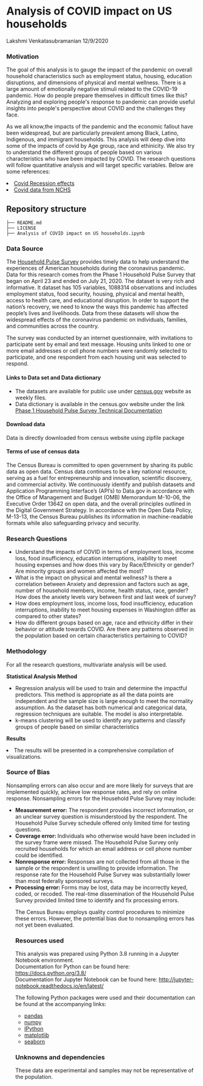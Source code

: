 
<h1>Analysis of COVID impact on US households</h1>

Lakshmi Venkatasubramanian 
12/9/2020

<h3> Motivation </h3> 

<p>The goal of this analysis is to gauge the impact of the pandemic on overall household characteristics such as employment status, housing, education disruptions, and dimensions of physical and mental wellness. There is a large amount of emotionally negative stimuli related to the COVID-19 pandemic. How do people prepare themselves in difficult times like this? Analyzing and exploring people's response to pandemic can provide useful insights into people's perspective about COVID and the challenges they face.</p>

<p>As we all know,the impacts of the pandemic and the economic fallout have been widespread, but are particularly prevalent among Black, Latino, Indigenous, and immigrant households. This analysis will  deep dive into some of the impacts of covid by Age group, race and ethinicity. We also try to understand the different groups of people based on various characteristics who have been impacted by COVID. The research questions will follow quantitative analysis and will target specific variables. Below are some references: </p>
<li><a href='https://www.cbpp.org/research/poverty-and-inequality/tracking-the-covid-19-recessions-effects-on-food-housing-and'>Covid Recession effects</a></li>
<li><a href='https://www.cdc.gov/nchs/covid19/pulse/mental-health.htm'>Covid data from NCHS</a></li>


## Repository structure
```
├── README.md
├── LICENSE
├── Analysis of COVID impact on US households.ipynb
```

<h3>Data Source</h3>
<p>The <a href='https://www2.census.gov/programs-surveys/demo/technical-documentation/hhp/2020_HPS_Background.pdf'>Household Pulse Survey</a> provides timely data to help understand the experiences of American households during the coronavirus pandemic. Data for this research comes from the Phase 1 Household Pulse Survey that began on April 23 and ended on July 21, 2020. The dataset is very rich and informative. It dataset has 105 variables, 1088314 observations and includes employment status, food security, housing, physical and mental health, access to health care, and educational disruption. In order to support the nation’s recovery, we need to know the ways this pandemic has affected people’s lives and livelihoods. Data from these datasets will show the widespread effects of the coronavirus pandemic on individuals, families, and communities across the country. </p>

<p>The survey was conducted by an internet questionnaire, with invitations to participate sent by email and text message. Housing units linked to one or more email addresses or cell phone numbers were randomly selected to participate, and one respondent from each housing unit was selected to respond.</p>

<h4> Links to Data set and Data dictionary</h4>
<ul><li>The datasets are available for public use under <a href='https://www.census.gov/programs-surveys/household-pulse-survey/datasets.html'>census.gov</a> website as weekly files.</li>
<li>Data dictionary is available in the census.gov website under the link <a href='https://www.census.gov/programs-surveys/household-pulse-survey/technical-documentation.html#phase1'>Phase 1 Household Pulse Survey Technical Documentation</a></li></ul>

<h4>Download data</h4>
<p>Data is directly downloaded from census website using zipfile package<p>
  

<h4>Terms of use of census data </h4>
<p>The Census Bureau is committed to open government by sharing its public data as open data. Census data continues to be a key national resource, serving as a fuel for entrepreneurship and innovation, scientific discovery, and commercial activity.  We continuously identify and publish datasets and Application Programming Interface’s (API’s) to Data.gov in accordance with the Office of Management and Budget (OMB) Memorandum M-10-06, the Executive Order 13642 on open data, and the overall principles outlined in the Digital Government Strategy.  In
 accordance with the Open Data Policy, M-13-13, the Census Bureau publishes its information in machine-readable formats while also safeguarding privacy and security.</p>

<h3>Research Questions</h3>
<ul>
    <li>Understand the impacts of COVID in terms of employment loss, income loss, food insufficiency, education interruptions, inability to meet housing expenses and how does this vary by Race/Ethnicity or gender? Are minority groups and women affected the most?</li>
    <li>What is the impact on physical and mental wellness? Is there a correlation between Anxiety and depression and factors such as age, number of household members, income, health status, race, gender? How does the anxiety levels vary between first and last week of survey?</li>
    <li>How does employment loss, income loss, food insufficiency, education interruptions, inability to meet housing expenses in Washington differ as compared to other states?</li>
    <li>How do different groups based on age, race and ethnicity differ in their behavior or attitude towards COVID. Are there any patterns observed in the population based on certain characteristics pertaining to COVID?</li> 
</ul>


<h3>Methodology</h3>
<p>For all the research questions, multivariate analysis will be used.</p>
<p><strong>Statistical Analysis Method</strong>
<ul><li>Regression analysis will be used to train and determine the impactful predictors. This method is appropriate as all the data points are independent and the sample size is large enough to meet the normality assumption. As the dataset has both numerical and categorical data, regression techniques are suitable. The model is also interpretable.</li>
<li>k-means clustering will be used to identify any patterns and classify groups of people based on similar characteristics</li></ul></p>
<p><strong>Results</strong>
    <li>The results will be presented in a comprehensive compilation of visualizations.</li>
</p>

<h3>Source of Bias</h3>
<p> Nonsampling errors can also occur and are more likely for surveys that are implemented quickly, achieve low response rates, and rely on online response.  Nonsampling errors for the Household Pulse Survey may include:</p>

<ul><li><strong>Measurement error:</strong> The respondent provides incorrect information, or an unclear survey question is misunderstood by the respondent. The Household Pulse Survey schedule offered only limited time for testing questions. </li>
<li><strong>Coverage error: </strong>Individuals who otherwise would have been included in the survey frame were missed. The Household Pulse Survey only recruited households for which an email address or cell phone number could be identified.</li>
<li><strong>Nonresponse error:</strong> Responses are not collected from all those in the sample or the respondent is unwilling to provide information. The response rate for the Household Pulse Survey was substantially lower than most federally sponsored surveys.</li>
<li><strong>Processing error: </strong>Forms may be lost, data may be incorrectly keyed, coded, or recoded. The real-time dissemination of the Household Pulse Survey provided limited time to identify and fix processing errors.</li>
 
<p>The Census Bureau employs quality control procedures to minimize these errors.  However, the potential bias due to nonsampling errors has not yet been evaluated.</p>


<h3>Resources used</h3>

This analysis was prepared using Python 3.8 running in a Jupyter Notebook environment.  
Documentation for Python can be found here: https://docs.python.org/3.8/  
Documentation for Jupyter Notebook can be found here: http://jupyter-notebook.readthedocs.io/en/latest/  

The following Python packages were used and their documentation can be found at the accompanying links:

* [pandas](https://pandas.pydata.org/)
* [numpy](https://numpy.org/)
* [IPython](https://ipython.org/)
* [matplotlib](https://matplotlib.org/)
* [seaborn](https://seaborn.pydata.org/)

<h3>Unknowns and dependencies</h3>
<p>These data are experimental and samples may not be representative of the population. </p>



